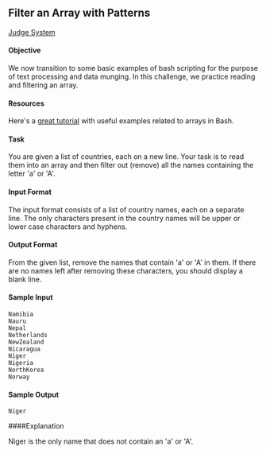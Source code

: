 ## Filter an Array with Patterns

[Judge System](https://www.hackerrank.com/challenges/bash-tutorials-filter-an-array-with-patterns/problem)

#### Objective
We now transition to some basic examples of bash scripting for the purpose of text processing and data munging. In this challenge, we practice reading and filtering an array.

#### Resources
Here's a [great tutorial](https://www.thegeekstuff.com/2010/06/bash-array-tutorial/) with useful examples related to arrays in Bash.

#### Task
You are given a list of countries, each on a new line. Your task is to read them into an array and then filter out (remove) all the names containing the letter 'a' or 'A'.

#### Input Format

The input format consists of a list of country names, each on a separate line. The only characters present in the country names will be upper or lower case characters and hyphens.

#### Output Format

From the given list, remove the names that contain 'a' or 'A' in them. If there are no names left after removing these characters, you should display a blank line.

#### Sample Input

````
Namibia
Nauru
Nepal
Netherlands
NewZealand
Nicaragua
Niger
Nigeria
NorthKorea
Norway
````

#### Sample Output
````
Niger
````

####Explanation

Niger is the only name that does not contain an 'a' or 'A'. 
